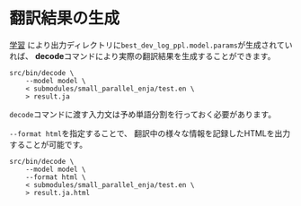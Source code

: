 翻訳結果の生成
==============

[学習](https://github.com/odashi/nmtkit/tree/master/doc/training_ja.md)
により出力ディレクトリに`best_dev_log_ppl.model.params`が生成されていれば、
**decode**コマンドにより実際の翻訳結果を生成することができます。

    src/bin/decode \
        --model model \
        < submodules/small_parallel_enja/test.en \
        > result.ja

`decode`コマンドに渡す入力文は予め単語分割を行っておく必要があります。

`--format html`を指定することで、
翻訳中の様々な情報を記録したHTMLを出力することが可能です。

    src/bin/decode \
        --model model \
        --format html \
        < submodules/small_parallel_enja/test.en \
        > result.ja.html

